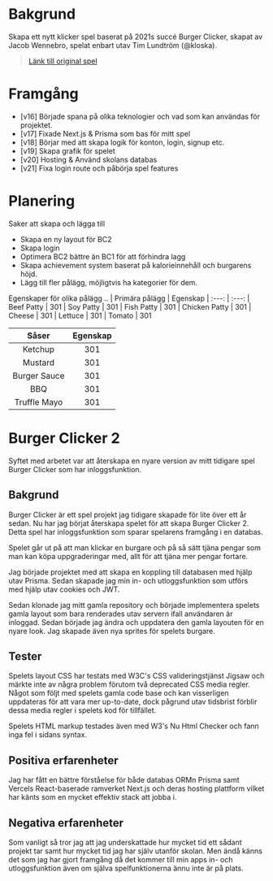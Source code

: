 # Bakgrund
Skapa ett nytt klicker spel baserat på 2021s succé Burger Clicker, skapat av Jacob Wennebro, spelat enbart utav Tim Lundtröm (@kloska).

> [Länk till original spel](https://ntig-umea.github.io/clicker-JacobWennebro/)

# Framgång
* [v16] Började spana på olika teknologier och vad som kan användas för projektet.
* [v17] Fixade Next.js & Prisma som bas för mitt spel
* [v18] Börjar med att skapa logik för konton, login, signup etc.
* [v19] Skapa grafik för spelet
* [v20] Hosting & Använd skolans databas
* [v21] Fixa login route och påbörja spel features

# Planering
Saker att skapa och lägga till
* Skapa en ny layout för BC2
* Skapa login
* Optimera BC2 bättre än BC1 för att förhindra lagg
* Skapa achievement system baserat på kalorieinnehåll och burgarens höjd.
* Lägg till fler pålägg, möjligtvis ha kategorier för dem.

Egenskaper för olika pålägg ..
| Primära pålägg | Egenskap
| :---: | :---:
| Beef Patty | 301
| Soy Patty | 301
| Fish Patty | 301
| Chicken Patty | 301
| Cheese | 301
| Lettuce | 301
| Tomato | 301

| Såser | Egenskap
| :---: | :---:
| Ketchup | 301
| Mustard | 301
| Burger Sauce | 301
| BBQ | 301
| Truffle Mayo | 301

# Burger Clicker 2
Syftet med arbetet var att återskapa en nyare version av mitt tidigare spel Burger Clicker som har inloggsfunktion.

## Bakgrund
Burger Clicker är ett spel projekt jag tidigare skapade för lite över ett år sedan. Nu har jag börjat återskapa spelet för att skapa Burger Clicker 2. Detta spel har inloggsfunktion som sparar spelarens framgång i en databas.

Spelet går ut på att man klickar en burgare och på så sätt tjäna pengar som man kan köpa uppgraderingar med, allt för att tjäna mer pengar fortare.

Jag började projektet med att skapa en koppling till databasen med hjälp utav Prisma. Sedan skapade jag min in- och utloggsfunktion som utförs med hjälp utav cookies och JWT.

Sedan klonade jag mitt gamla repository och började implementera spelets gamla layout som bara renderades utav servern ifall användaren är inloggad. Sedan började jag ändra och uppdatera den gamla layouten för en nyare look. Jag skapade även nya sprites för spelets burgare.

## Tester
Spelets layout CSS har testats med W3C's CSS valideringstjänst Jigsaw och märkte inte av några problem förutom två deprecated CSS media regler. Något som följt med spelets gamla code base och kan visserligen uppdateras för att vara mer up-to-date, dock pågrund utav tidsbrist förblir dessa media regler i spelets kod för tillfället.

Spelets HTML markup testades även med W3's Nu Html Checker och fann inga fel i sidans syntax.

## Positiva erfarenheter
Jag har fått en bättre förståelse för både databas ORMn Prisma samt Vercels React-baserade ramverket Next.js och deras hosting plattform vilket har känts som en mycket effektiv stack att jobba i.

## Negativa erfarenheter
Som vanligt så tror jag att jag underskattade hur mycket tid ett sådant projekt tar samt hur mycket tid jag har själv utanför skolan. Men ändå känns det som jag har gjort framgång då det kommer till min apps in- och utloggsfunktion även om själva spelfunktionerna ännu inte är på plats.
